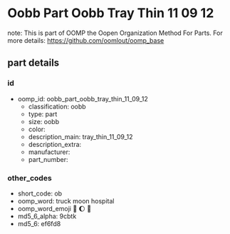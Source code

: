 # Oobb Part Oobb Tray Thin 11 09 12  

note: This is part of OOMP the Oopen Organization Method For Parts. For more details: https://github.com/oomlout/oomp_base

##  part details





### id
* oomp_id: oobb_part_oobb_tray_thin_11_09_12
  * classification: oobb
  * type: part
  * size: oobb
  * color: 
  * description_main: tray_thin_11_09_12
  * description_extra: 
  * manufacturer: 
  * part_number: 

### other_codes
* short_code: ob
* oomp_word: truck moon hospital
* oomp_word_emoji :truck: :moon: :hospital:
* md5_6_alpha: 9cbtk
* md5_6: ef6fd8